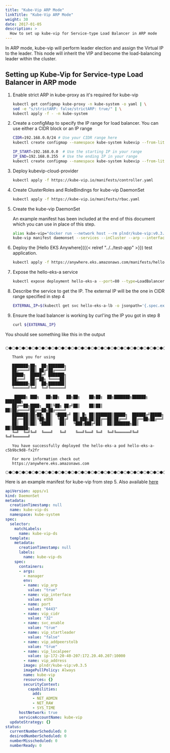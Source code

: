 ```yaml
---
title: "Kube-Vip ARP Mode"
linkTitle: "Kube-Vip ARP Mode"
weight: 30
date: 2017-01-05
description: >
  How to set up kube-vip for Service-type Load Balancer in ARP mode
---
```


<!-- overview -->

In ARP mode, kube-vip will perform leader election and assign the Virtual IP to the leader.
This node will inherit the VIP and become the load-balancing leader within the cluster.

<!-- body -->

## Setting up Kube-Vip for Service-type Load Balancer in ARP mode

1. Enable strict ARP in kube-proxy as it's required for kube-vip
    ```bash
    kubectl get configmap kube-proxy -n kube-system -o yaml | \
    sed -e "s/strictARP: false/strictARP: true/" | \
    kubectl apply -f - -n kube-system
    ```

1. Create a configMap to specify the IP range for load balancer.
You can use either a CIDR block or an IP range

    ```bash
    CIDR=192.168.0.0/24 # Use your CIDR range here
    kubectl create configmap --namespace kube-system kubevip --from-literal cidr-global=${CIDR}
    ```
    ```bash
    IP_START=192.168.0.0  # Use the starting IP in your range
    IP_END=192.168.0.255  # Use the ending IP in your range
    kubectl create configmap --namespace kube-system kubevip --from-literal range-global=${IP_START}-${IP_END}
    ```

1. Deploy kubevip-cloud-provider

    ```bash
    kubectl apply -f https://kube-vip.io/manifests/controller.yaml
    ```

1. Create ClusterRoles and RoleBindings for kube-vip DaemonSet

    ```bash
    kubectl apply -f https://kube-vip.io/manifests/rbac.yaml
    ```

1. Create the kube-vip DaemonSet

    An example manifest has been included at the end of this document which you can use in place of this step.

    ```bash
    alias kube-vip="docker run --network host --rm plndr/kube-vip:v0.3.5"
    kube-vip manifest daemonset --services --inCluster --arp --interface eth0 | kubectl apply -f -
    ```   
 
1. Deploy the [Hello EKS Anywhere]({{< relref "../../test-app" >}}) test application.

    ```bash
    kubectl apply -f https://anywhere.eks.amazonaws.com/manifests/hello-eks-a.yaml
    ```

1. Expose the hello-eks-a service

    ```bash
    kubectl expose deployment hello-eks-a --port=80 --type=LoadBalancer --name=hello-eks-a-lb
    ```

1. Describe the service to get the IP.
The external IP will be the one in CIDR range specified in step 4

    ```bash
    EXTERNAL_IP=$(kubectl get svc hello-eks-a-lb -o jsonpath='{.spec.externalIP}')
    ```

1. Ensure the load balancer is working by curl'ing the IP you got in step 8

    ```bash
    curl ${EXTERNAL_IP}
    ```   
 
You should see something like this in the output

```
   ⬡⬢⬡⬢⬡⬢⬡⬢⬡⬢⬡⬢⬡⬢⬡⬢⬡⬢⬡⬢⬡⬢⬡⬢⬡⬢⬡⬢⬡⬢⬡⬢⬡⬢⬡⬢⬡⬢⬡⬢⬡⬢⬡⬢⬡⬢⬡⬢⬡⬢⬡⬢⬡

   Thank you for using

   ███████╗██╗  ██╗███████╗                                             
   ██╔════╝██║ ██╔╝██╔════╝                                             
   █████╗  █████╔╝ ███████╗                                             
   ██╔══╝  ██╔═██╗ ╚════██║                                             
   ███████╗██║  ██╗███████║                                             
   ╚══════╝╚═╝  ╚═╝╚══════╝                                             
                                                                     
    █████╗ ███╗   ██╗██╗   ██╗██╗    ██╗██╗  ██╗███████╗██████╗ ███████╗
   ██╔══██╗████╗  ██║╚██╗ ██╔╝██║    ██║██║  ██║██╔════╝██╔══██╗██╔════╝
   ███████║██╔██╗ ██║ ╚████╔╝ ██║ █╗ ██║███████║█████╗  ██████╔╝█████╗  
   ██╔══██║██║╚██╗██║  ╚██╔╝  ██║███╗██║██╔══██║██╔══╝  ██╔══██╗██╔══╝  
   ██║  ██║██║ ╚████║   ██║   ╚███╔███╔╝██║  ██║███████╗██║  ██║███████╗
   ╚═╝  ╚═╝╚═╝  ╚═══╝   ╚═╝    ╚══╝╚══╝ ╚═╝  ╚═╝╚══════╝╚═╝  ╚═╝╚══════╝
                                                                     
   You have successfully deployed the hello-eks-a pod hello-eks-a-c5b9bc9d8-fx2fr

   For more information check out
   https://anywhere.eks.amazonaws.com

⬡⬢⬡⬢⬡⬢⬡⬢⬡⬢⬡⬢⬡⬢⬡⬢⬡⬢⬡⬢⬡⬢⬡⬢⬡⬢⬡⬢⬡⬢⬡⬢⬡⬢⬡⬢⬡⬢⬡⬢⬡⬢⬡⬢⬡⬢⬡⬢⬡⬢⬡⬢⬡

   ```

Here is an example manifest for kube-vip from step 5. Also available [here](https://raw.githubusercontent.com/kube-vip/kube-vip/f0f0ec3bc953d4b42c78f1b35ba944804a9e31aa/example/deploy/0.3.5.yaml)

```yaml
apiVersion: apps/v1
kind: DaemonSet
metadata:
  creationTimestamp: null
  name: kube-vip-ds
  namespace: kube-system
spec:
  selector:
    matchLabels:
      name: kube-vip-ds
  template:
    metadata:
      creationTimestamp: null
      labels:
        name: kube-vip-ds
    spec:
      containers:
      - args:
        - manager
        env:
        - name: vip_arp
          value: "true"
        - name: vip_interface
          value: eth0
        - name: port
          value: "6443"
        - name: vip_cidr
          value: "32"
        - name: svc_enable
          value: "true"
        - name: vip_startleader
          value: "false"
        - name: vip_addpeerstolb
          value: "true"
        - name: vip_localpeer
          value: ip-172-20-40-207:172.20.40.207:10000
        - name: vip_address
        image: plndr/kube-vip:v0.3.5
        imagePullPolicy: Always
        name: kube-vip
        resources: {}
        securityContext:
          capabilities:
            add:
            - NET_ADMIN
            - NET_RAW
            - SYS_TIME
      hostNetwork: true
      serviceAccountName: kube-vip
  updateStrategy: {}
status:
  currentNumberScheduled: 0
  desiredNumberScheduled: 0
  numberMisscheduled: 0
  numberReady: 0
```
